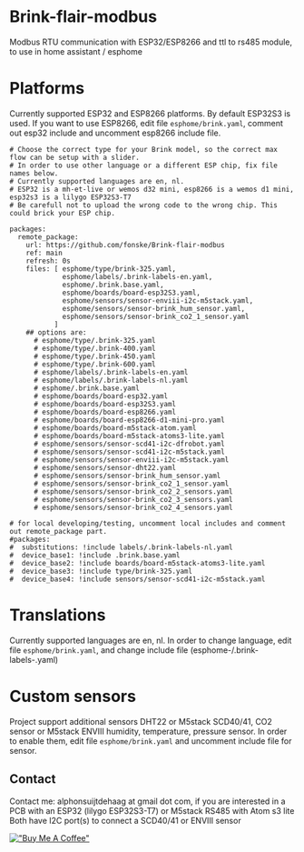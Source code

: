# Brink-flair-modbus
Modbus RTU communication with ESP32/ESP8266 and ttl to rs485 module, to use in home assistant / esphome

# Platforms
Currently supported ESP32 and ESP8266 platforms.
By default ESP32S3 is used. If you want to use ESP8266, edit file `esphome/brink.yaml`, comment out esp32 include and uncomment esp8266 include file.

```
# Choose the correct type for your Brink model, so the correct max flow can be setup with a slider.
# In order to use other language or a different ESP chip, fix file names below.
# Currently supported languages are en, nl. 
# ESP32 is a mh-et-live or wemos d32 mini, esp8266 is a wemos d1 mini, esp32s3 is a lilygo ESP32S3-T7
# Be carefull not to upload the wrong code to the wrong chip. This could brick your ESP chip.

packages:
  remote_package:
    url: https://github.com/fonske/Brink-flair-modbus
    ref: main
    refresh: 0s
    files: [ esphome/type/brink-325.yaml,
             esphome/labels/.brink-labels-en.yaml, 
             esphome/.brink.base.yaml, 
             esphome/boards/board-esp32S3.yaml,
             esphome/sensors/sensor-enviii-i2c-m5stack.yaml,
             esphome/sensors/sensor-brink_hum_sensor.yaml,
             esphome/sensors/sensor-brink_co2_1_sensor.yaml
           ]
    ## options are: 
      # esphome/type/.brink-325.yaml
      # esphome/type/.brink-400.yaml
      # esphome/type/.brink-450.yaml
      # esphome/type/.brink-600.yaml
      # esphome/labels/.brink-labels-en.yaml
      # esphome/labels/.brink-labels-nl.yaml
      # esphome/.brink.base.yaml
      # esphome/boards/board-esp32.yaml
      # esphome/boards/board-esp32S3.yaml
      # esphome/boards/board-esp8266.yaml
      # esphome/boards/board-esp8266-d1-mini-pro.yaml
      # esphome/boards/board-m5stack-atom.yaml
      # esphome/boards/board-m5stack-atoms3-lite.yaml
      # esphome/sensors/sensor-scd41-i2c-dfrobot.yaml
      # esphome/sensors/sensor-scd41-i2c-m5stack.yaml
      # esphome/sensors/sensor-enviii-i2c-m5stack.yaml
      # esphome/sensors/sensor-dht22.yaml
      # esphome/sensors/sensor-brink_hum_sensor.yaml
      # esphome/sensors/sensor-brink_co2_1_sensor.yaml
      # esphome/sensors/sensor-brink_co2_2_sensors.yaml
      # esphome/sensors/sensor-brink_co2_3_sensors.yaml
      # esphome/sensors/sensor-brink_co2_4_sensors.yaml

# for local developing/testing, uncomment local includes and comment out remote_package part.
#packages:
#  substitutions: !include labels/.brink-labels-nl.yaml
#  device_base1: !include .brink.base.yaml
#  device_base2: !include boards/board-m5stack-atoms3-lite.yaml
#  device_base3: !include type/brink-325.yaml
#  device_base4: !include sensors/sensor-scd41-i2c-m5stack.yaml
```

# Translations
Currently supported languages are en, nl.
In order to change language, edit file `esphome/brink.yaml`, and change include file (esphome-/.brink-labels-<language>.yaml)

# Custom sensors
Project support additional sensors DHT22 or M5stack SCD40/41, CO2 sensor or M5stack ENVIII humidity, temperature, pressure sensor.
In order to enable them, edit file `esphome/brink.yaml` and uncomment include file for sensor.

## Contact
Contact me: alphonsuijtdehaag at gmail dot com, if you are interested in a PCB with an ESP32 (lilygo ESP32S3-T7) or M5stack RS485 with Atom s3 lite
Both have I2C port(s) to connect a SCD40/41 or ENVIII sensor

[!["Buy Me A Coffee"](https://www.buymeacoffee.com/assets/img/custom_images/orange_img.png)](https://www.buymeacoffee.com/ebbenberg)
